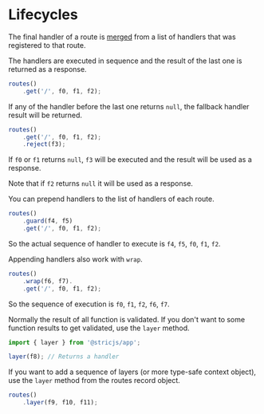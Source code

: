 # Lifecycles
The final handler of a route is [merged](//github.com/bunsvr/app/blob/main/src/utils/mergeHandlers.ts) from a list of handlers 
that was registered to that route.

The handlers are executed in sequence and the result of the last 
one is returned as a response.

```ts
routes()
    .get('/', f0, f1, f2);
```

If any of the handler before the last one returns `null`, the fallback 
handler result will be returned.

```ts
routes()
    .get('/', f0, f1, f2);
    .reject(f3);
```

If `f0` or `f1` returns `null`, `f3` will be executed and the result 
will be used as a response. 

Note that if `f2` returns `null` it will be used as a response.

You can prepend handlers to the list of handlers of each route.
```ts
routes()
    .guard(f4, f5)
    .get('/', f0, f1, f2);
```

So the actual sequence of handler to execute is `f4`, `f5`, `f0`, `f1`, `f2`.

Appending handlers also work with `wrap`.
```ts
routes()
    .wrap(f6, f7).
    .get('/', f0, f1, f2);
```

So the sequence of execution is `f0`, `f1`, `f2`, `f6`, `f7`.

Normally the result of all function is validated. If you don't want to some 
function results to get validated, use the `layer` method.
```ts
import { layer } from '@stricjs/app';

layer(f8); // Returns a handler
```

If you want to add a sequence of layers (or more type-safe context object), use the `layer` 
method from the routes record object.
```ts
routes()
    .layer(f9, f10, f11);
```
